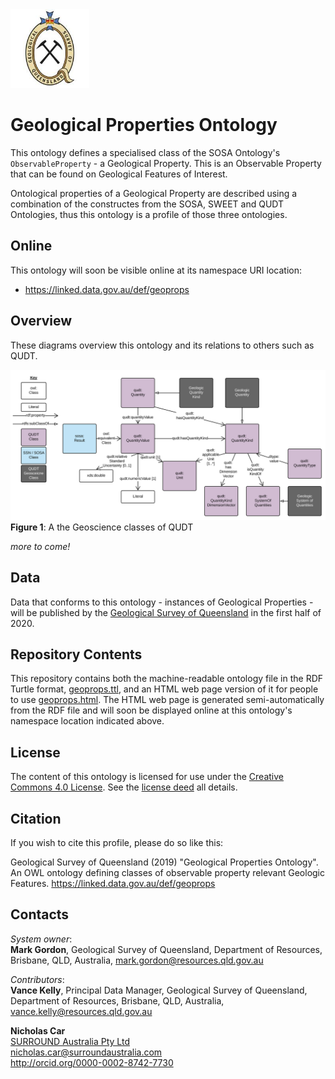 <img src="style/gsq.jpg" style="width:25%" />  

# Geological Properties Ontology
This ontology defines a specialised class of the SOSA Ontology's `ObservableProperty` - a Geological Property. This is an Observable Property that can be found on Geological Features of Interest.

Ontological properties of a Geological Property are described using a combination of the constructes from the SOSA, SWEET and QUDT Ontologies, thus this ontology is a profile of those three ontologies.

## Online
This ontology will soon be visible online at its namespace URI location:

* <https://linked.data.gov.au/def/geoprops>


## Overview
These diagrams overview this ontology and its relations to others such as QUDT.

![](images/geo-qudt.svg)
**Figure 1**: A the Geoscience classes of QUDT

*more to come!*

## Data
Data that conforms to this ontology - instances of Geological Properties - will be published by the [Geological Survey of Queensland](https://linked.data.gov.au/org/gsq) in the first half of 2020.


## Repository Contents
This repository contains both the machine-readable ontology file in the RDF Turtle format, [geoprops.ttl](geoprops.ttl), and an HTML web page version of it for people to use [geoprops.html](geoprops.html). The HTML web page is generated semi-automatically from the RDF file and will soon be displayed online at this ontology's namespace location indicated above.


## License
The content of this ontology is licensed for use under the [Creative Commons 4.0 License](https://creativecommons.org/licenses/by/4.0/). See the [license deed](LICENSE) all details.


## Citation
If you wish to cite this profile, please do so like this:

Geological Survey of Queensland (2019) "Geological Properties Ontology". An OWL ontology defining classes of observable property relevant Geologic Features. https://linked.data.gov.au/def/geoprops


## Contacts
*System owner*:  
**Mark Gordon**,
Geological Survey of Queensland,
Department of Resources,
Brisbane, QLD, Australia,
<mark.gordon@resources.qld.gov.au>  

*Contributors*:  
**Vance Kelly**,
Principal Data Manager,
Geological Survey of Queensland,
Department of Resources,
Brisbane, QLD, Australia,  
<vance.kelly@resources.qld.gov.au>

**Nicholas Car**  
[SURROUND Australia Pty Ltd](https://surroundaustralia.com)  
<nicholas.car@surroundaustralia.com>  
<http://orcid.org/0000-0002-8742-7730>  
